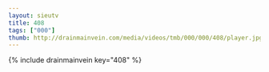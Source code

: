 ```yaml
--- 
layout: sieutv
title: 408
tags: ["000"]
thumb: http://drainmainvein.com/media/videos/tmb/000/000/408/player.jpg
---
```

{% include drainmainvein key="408" %} 
